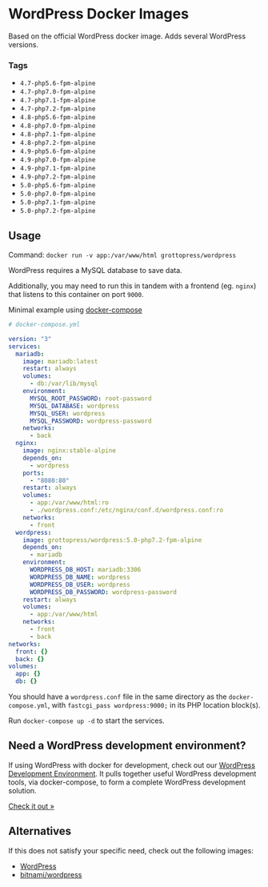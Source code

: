 # WordPress Docker Images

Based on the official WordPress docker image. Adds several WordPress versions.

### Tags

- `4.7-php5.6-fpm-alpine`
- `4.7-php7.0-fpm-alpine`
- `4.7-php7.1-fpm-alpine`
- `4.7-php7.2-fpm-alpine`
- `4.8-php5.6-fpm-alpine`
- `4.8-php7.0-fpm-alpine`
- `4.8-php7.1-fpm-alpine`
- `4.8-php7.2-fpm-alpine`
- `4.9-php5.6-fpm-alpine`
- `4.9-php7.0-fpm-alpine`
- `4.9-php7.1-fpm-alpine`
- `4.9-php7.2-fpm-alpine`
- `5.0-php5.6-fpm-alpine`
- `5.0-php7.0-fpm-alpine`
- `5.0-php7.1-fpm-alpine`
- `5.0-php7.2-fpm-alpine`

## Usage

Command: `docker run -v app:/var/www/html grottopress/wordpress`

WordPress requires a MySQL database to save data.

Additionally, you may need to run this in tandem with a frontend (eg. `nginx`) that listens to this container on port `9000`.

Minimal example using [docker-compose](https://docs.docker.com/compose/)

```yaml
# docker-compose.yml

version: "3"
services:
  mariadb:
    image: mariadb:latest
    restart: always
    volumes:
      - db:/var/lib/mysql
    environment:
      MYSQL_ROOT_PASSWORD: root-password
      MYSQL_DATABASE: wordpress
      MYSQL_USER: wordpress
      MYSQL_PASSWORD: wordpress-password
    networks:
      - back
  nginx:
    image: nginx:stable-alpine
    depends_on:
      - wordpress
    ports:
      - "8080:80"
    restart: always
    volumes:
      - app:/var/www/html:ro
      - ./wordpress.conf:/etc/nginx/conf.d/wordpress.conf:ro
    networks:
      - front
  wordpress:
    image: grottopress/wordpress:5.0-php7.2-fpm-alpine
    depends_on:
      - mariadb
    environment:
      WORDPRESS_DB_HOST: mariadb:3306
      WORDPRESS_DB_NAME: wordpress
      WORDPRESS_DB_USER: wordpress
      WORDPRESS_DB_PASSWORD: wordpress-password
    restart: always
    volumes:
      - app:/var/www/html
    networks:
      - front
      - back
networks:
  front: {}
  back: {}
volumes:
  app: {}
  db: {}
```

You should have a `wordpress.conf` file in the same directory as the `docker-compose.yml`, with `fastcgi_pass wordpress:9000;` in its PHP location block(s).

Run `docker-compose up -d` to start the services.

## Need a WordPress development environment?

If using WordPress with docker for development, check out our [WordPress Development Environment](https://github.com/GrottoPress/wordpress-dev). It pulls together useful WordPress development tools, via docker-compose, to form a complete WordPress development solution.

[Check it out &raquo;](https://github.com/GrottoPress/wordpress-dev)

## Alternatives

If this does not satisfy your specific need, check out the following images:

- [WordPress](https://hub.docker.com/_/wordpress/)
- [bitnami/wordpress](https://hub.docker.com/r/bitnami/wordpress/)
